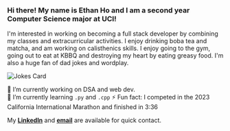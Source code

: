 ### Hi there! My name is Ethan Ho and I am a second year Computer Science major at UCI!

I'm interested in working on becoming a full stack developer by combining my classes and extracurricular activities.
I enjoy drinking boba tea and matcha, and am working on calisthenics skills.
I enjoy going to the gym, going out to eat at KBBQ and destroying my heart by eating greasy food.
I'm also a huge fan of dad jokes and wordplay.

![Jokes Card](https://readme-jokes.vercel.app/api)


🔭 I’m currently working on DSA and web dev.  
🌱 I’m currently learning `.py` and `.cpp`
⚡ Fun fact: I competed in the 2023 California International Marathon and finished in 3:36

My [**LinkedIn**](https://www.linkedin.com/in/ethan-ho-bb5099210/) and [**email**](mailto:hoea2@uci.edu) are available for quick contact.

<!-- ![visitors](https://visitor-badge.glitch.me/badge?page_id=h0ethan04&left_color=green&right_color=red) -->
                
<!--
**h0ethan04/h0ethan04** is a ✨ _special_ ✨ repository because its `README.md` (this file) appears on your GitHub profile.

Here are some ideas to get you started:

- 🔭 I’m currently working on ...
- 🌱 I’m currently learning ...
- 👯 I’m looking to collaborate on ...
- 🤔 I’m looking for help with ...
- 💬 Ask me about ...
- 📫 How to reach me: ...
- 😄 Pronouns: ...
- ⚡ Fun fact: ...
-->
